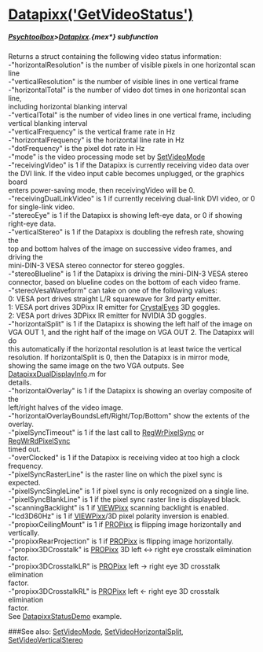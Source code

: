 # [Datapixx('GetVideoStatus')](Datapixx-GetVideoStatus) 
##### [Psychtoolbox](Pyschtoolbox)>[Datapixx](Datapixx).{mex*} subfunction


Returns a struct containing the following video status information:  
-"horizontalResolution" is the number of visible pixels in one horizontal scan  
line  
-"verticalResolution" is the number of visible lines in one vertical frame  
-"horizontalTotal" is the number of video dot times in one horizontal scan line,  
including horizontal blanking interval  
-"verticalTotal" is the number of video lines in one vertical frame, including  
vertical blanking interval  
-"verticalFrequency" is the vertical frame rate in Hz  
-"horizontalFrequency" is the horizontal line rate in Hz  
-"dotFrequency" is the pixel dot rate in Hz  
-"mode" is the video processing mode set by [SetVideoMode](SetVideoMode)  
-"receivingVideo" is 1 if the Datapixx is currently receiving video data over  
the DVI link. If the video input cable becomes unplugged, or the graphics board  
enters power-saving mode, then receivingVideo will be 0.  
-"receivingDualLinkVideo" is 1 if currently receiving dual-link DVI video, or 0  
for single-link video.  
-"stereoEye" is 1 if the Datapixx is showing left-eye data, or 0 if showing  
right-eye data.  
-"verticalStereo" is 1 if the Datapixx is doubling the refresh rate, showing the  
top and bottom halves of the image on successive video frames, and driving the  
mini-DIN-3 VESA stereo connector for stereo goggles.  
-"stereoBlueline" is 1 if the Datapixx is driving the mini-DIN-3 VESA stereo  
connector, based on blueline codes on the bottom of each video frame.  
-"stereoVesaWaveform" can take on one of the following values:  
 0: VESA port drives straight L/R squarewave for 3rd party emitter.  
 1: VESA port drives 3DPixx IR emitter for [CrystalEyes](CrystalEyes) 3D goggles.  
 2: VESA port drives 3DPixx IR emitter for NVIDIA 3D goggles.  
-"horizontalSplit" is 1 if the Datapixx is showing the left half of the image on  
VGA OUT 1, and the right half of the image on VGA OUT 2. The Datapixx will do  
this automatically if the horizontal resolution is at least twice the vertical  
resolution. If horizontalSplit is 0, then the Datapixx is in mirror mode,  
showing the same image on the two VGA outputs. See [DatapixxDualDisplayInfo](DatapixxDualDisplayInfo).m for  
details.  
-"horizontalOverlay" is 1 if the Datapixx is showing an overlay composite of the  
left/right halves of the video image.  
-"horizontalOverlayBoundsLeft/Right/Top/Bottom" show the extents of the overlay.  
-"pixelSyncTimeout" is 1 if the last call to [RegWrPixelSync](RegWrPixelSync) or [RegWrRdPixelSync](RegWrRdPixelSync)  
timed out.  
-"overClocked" is 1 if the Datapixx is receiving video at too high a clock  
frequency.  
-"pixelSyncRasterLine" is the raster line on which the pixel sync is expected.  
-"pixelSyncSingleLine" is 1 if pixel sync is only recognized on a single line.  
-"pixelSyncBlankLine" is 1 if the pixel sync raster line is displayed black.  
-"scanningBacklight" is 1 if [VIEWPixx](VIEWPixx) scanning backlight is enabled.  
-"lcd3D60Hz" is 1 if [VIEWPixx](VIEWPixx)/3D pixel polarity inversion is enabled.  
-"propixxCeilingMount" is 1 if [PROPixx](PROPixx) is flipping image horizontally and  
vertically.  
-"propixxRearProjection" is 1 if [PROPixx](PROPixx) is flipping image horizontally.  
-"propixx3DCrosstalk" is [PROPixx](PROPixx) 3D left <-\> right eye crosstalk elimination  
factor.  
-"propixx3DCrosstalkLR" is [PROPixx](PROPixx) left -\> right eye 3D crosstalk elimination  
factor.  
-"propixx3DCrosstalkRL" is [PROPixx](PROPixx) left <- right eye 3D crosstalk elimination  
factor.  
See [DatapixxStatusDemo](DatapixxStatusDemo) example.  
  


###See also:
[SetVideoMode](Datapixx-SetVideoMode), [SetVideoHorizontalSplit](Datapixx-SetVideoHorizontalSplit), [SetVideoVerticalStereo](Datapixx-SetVideoVerticalStereo)
